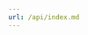 ```yaml
---
url: /api/index.md
---
```


<script setup>
import ApiIndex from './ApiIndex.vue'
</script>

<ApiIndex />
